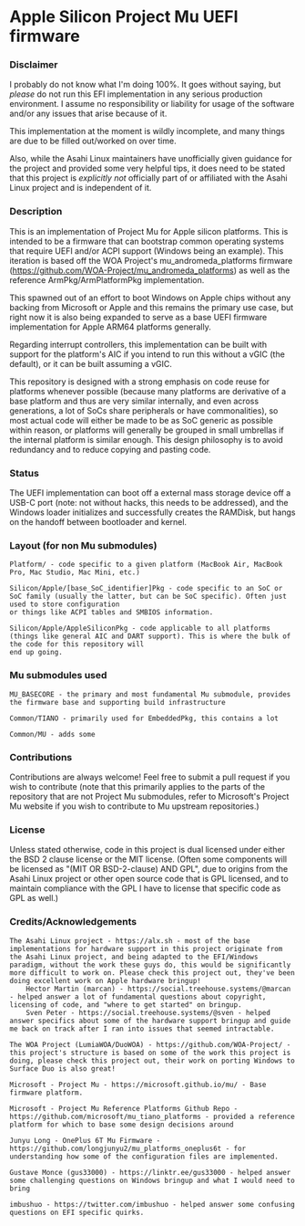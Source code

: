 Apple Silicon Project Mu UEFI firmware
===================================================

### Disclaimer

I probably do not know what I'm doing 100%. It goes without saying, but *please* do not run this EFI implementation in any serious production environment. I assume no responsibility or liability for usage of the software and/or any issues that arise because of it.

This implementation at the moment is wildly incomplete, and many things are due to be filled out/worked on over time.

Also, while the Asahi Linux maintainers have unofficially given guidance for the project and provided some very helpful tips, it does need to be stated that this project is *explicitly not* officially part of or affiliated with the Asahi Linux project and is independent of it.

### Description

This is an implementation of Project Mu for Apple silicon platforms. This is intended to be a firmware that can bootstrap common operating systems that require UEFI and/or ACPI support (Windows being an example). This iteration is based off the WOA Project's mu_andromeda_platforms firmware (https://github.com/WOA-Project/mu_andromeda_platforms) as well as the reference ArmPkg/ArmPlatformPkg implementation. 

This spawned out of an effort to boot Windows on Apple chips without any backing from Microsoft or Apple and this remains the primary use case, but right now it is also being expanded to serve as a base UEFI firmware implementation for Apple ARM64 platforms generally.

Regarding interrupt controllers, this implementation can be built with support for the platform's AIC if you intend to run this without a vGIC (the default), or it can be built assuming a vGIC.

This repository is designed with a strong emphasis on code reuse for platforms whenever possible (because many platforms are derivative of a base platform and thus are very similar internally, and even across generations, a lot of SoCs share peripherals or have commonalities), so most actual code will either be made to be as SoC generic as possible within reason, or platforms will generally be grouped in small umbrellas if the internal platform is similar enough. This design philosophy is to avoid redundancy and to reduce copying and pasting code.

### Status

The UEFI implementation can boot off a external mass storage device off a USB-C port (note: not without hacks, this needs to be addressed), and the Windows loader initializes and successfully creates the RAMDisk, but hangs on the handoff between bootloader and kernel.

### Layout (for non Mu submodules)
```
Platform/ - code specific to a given platform (MacBook Air, MacBook Pro, Mac Studio, Mac Mini, etc.)

Silicon/Apple/[base_SoC_identifier]Pkg - code specific to an SoC or SoC family (usually the latter, but can be SoC specific). Often just used to store configuration
or things like ACPI tables and SMBIOS information.

Silicon/Apple/AppleSiliconPkg - code applicable to all platforms (things like general AIC and DART support). This is where the bulk of the code for this repository will
end up going.
```

### Mu submodules used
```
MU_BASECORE - the primary and most fundamental Mu submodule, provides the firmware base and supporting build infrastructure

Common/TIANO - primarily used for EmbeddedPkg, this contains a lot 

Common/MU - adds some 
```
### Contributions

Contributions are always welcome! Feel free to submit a pull request if you wish to contribute (note that this primarily applies to the parts of the repository that are not Project Mu submodules, refer to Microsoft's Project Mu website if you wish to contribute to Mu upstream repositories.)

### License

Unless stated otherwise, code in this project is dual licensed under either the BSD 2 clause license or the MIT license. (Often some components will be licensed as "(MIT OR BSD-2-clause) AND GPL", due to origins from the Asahi Linux project or other open source code that is GPL licensed, and to maintain compliance with the GPL I have to license that specific code as GPL as well.)

### Credits/Acknowledgements
```
The Asahi Linux project - https://alx.sh - most of the base implementations for hardware support in this project originate from the Asahi Linux project, and being adapted to the EFI/Windows paradigm, without the work these guys do, this would be significantly more difficult to work on. Please check this project out, they've been doing excellent work on Apple hardware bringup!
    Hector Martin (marcan) - https://social.treehouse.systems/@marcan - helped answer a lot of fundamental questions about copyright, licensing of code, and "where to get started" on bringup.
    Sven Peter - https://social.treehouse.systems/@sven - helped answer specifics about some of the hardware support bringup and guide me back on track after I ran into issues that seemed intractable.

The WOA Project (LumiaWOA/DuoWOA) - https://github.com/WOA-Project/ - this project's structure is based on some of the work this project is doing, please check this project out, their work on porting Windows to Surface Duo is also great!

Microsoft - Project Mu - https://microsoft.github.io/mu/ - Base firmware platform.

Microsoft - Project Mu Reference Platforms Github Repo - https://github.com/microsoft/mu_tiano_platforms - provided a reference platform for which to base some design decisions around

Junyu Long - OnePlus 6T Mu Firmware - https://github.com/longjunyu2/mu_platforms_oneplus6t - for understanding how some of the configuration files are implemented.

Gustave Monce (gus33000) - https://linktr.ee/gus33000 - helped answer some challenging questions on Windows bringup and what I would need to bring

imbushuo - https://twitter.com/imbushuo - helped answer some confusing questions on EFI specific quirks.

```